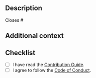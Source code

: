 ## Description

<!-- Describe your changes in detail. -->

<!--
If it resolves an open issue, link to the issue here, otherwise remove this
line.
-->

Closes #

## Additional context

<!-- If you have any other context, describe them here. -->

## Checklist

- [ ] I have read the [Contribution Guide].
- [ ] I agree to follow the [Code of Conduct].

[Contribution Guide]: https://github.com/sorairolake/nt-time/blob/develop/CONTRIBUTING.adoc
[Code of Conduct]: https://github.com/sorairolake/nt-time/blob/develop/CODE_OF_CONDUCT.md
